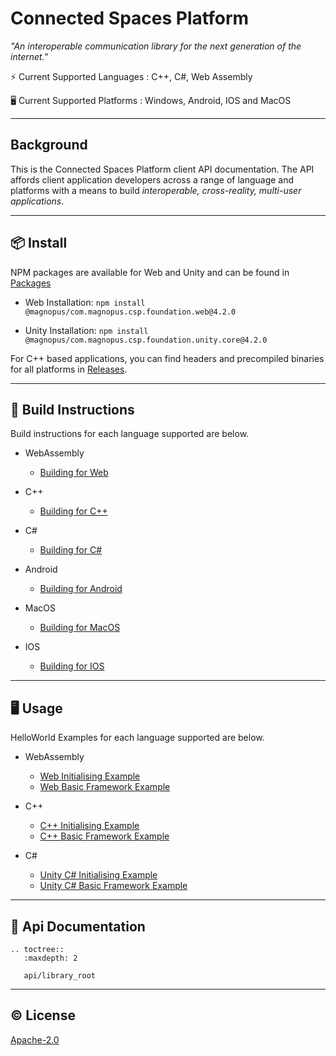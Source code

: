 # Connected Spaces Platform

_"An interoperable communication library for the next generation of the internet."_

⚡️ Current Supported Languages : C++, C#, Web Assembly

🖥️ Current Supported Platforms : Windows, Android, IOS and MacOS

****

## Background
This is the Connected Spaces Platform client API documentation. The API affords client application developers across a range of language and platforms with a means to build *interoperable, cross-reality, multi-user applications*.

****

## 📦 Install
NPM packages are available for Web and Unity and can be found in [Packages](https://github.com/orgs/magnopus-opensource/packages?repo_name=csp-foundation)

- Web Installation:  `npm install @magnopus/com.magnopus.csp.foundation.web@4.2.0`

- Unity Installation: `npm install @magnopus/com.magnopus.csp.foundation.unity.core@4.2.0`

For C++ based applications, you can find headers and precompiled binaries for all platforms in [Releases](https://github.com/magnopus-opensource/csp-foundation/releases).

****

## 🔨 Build Instructions
Build instructions for each language supported are below.

- WebAssembly 
    - [Building for Web](https://github.com/magnopus-opensource/csp-foundation/wiki/Building-Foundation-for-Web)
- C++
    - [Building for C++](https://github.com/magnopus-opensource/csp-foundation/wiki/Building-Foundation-for-CPP)

- C#
    - [Building for C#](https://github.com/magnopus-opensource/csp-foundation/wiki/Building-Foundation-for-CSharp)

- Android
    - [Building for Android](https://github.com/magnopus-opensource/csp-foundation/wiki/Building-Foundation-for-Android)

- MacOS
    - [Building for MacOS](https://github.com/magnopus-opensource/csp-foundation/wiki/Building-Foundation-for-MacOS)

- IOS
    - [Building for IOS](https://github.com/magnopus-opensource/csp-foundation/wiki/Building-Foundation-for-IOS)

****
## 🖥️ Usage
HelloWorld Examples for each language supported are below.

- WebAssembly 
    - [Web Initialising Example](https://github.com/magnopus-opensource/csp-foundation/tree/main/Examples/Initialising%20Foundation/Web)
    - [Web Basic Framework Example](https://github.com/magnopus-opensource/csp-foundation/tree/main/Examples/Basic%20Framework/Web)
- C++
    - [C++ Initialising Example](https://github.com/magnopus-opensource/csp-foundation/tree/main/Examples/Initialising%20Foundation/CPlusPlus/InitialisingFoundation)
    - [C++ Basic Framework Example](https://github.com/magnopus-opensource/csp-foundation/tree/main/Examples/Basic%20Framework/CPlusPlus/BasicFramework)

- C#
    - [Unity C# Initialising Example](https://github.com/magnopus-opensource/csp-foundation/tree/main/Examples/Initialising%20Foundation/CSharp/Foundation-Unity-Example)
    - [Unity C# Basic Framework Example](https://github.com/magnopus-opensource/csp-foundation/tree/main/Examples/Basic%20Framework/CSharp/Foundation-Unity-Example)
  
****
 ## 📖 Api Documentation
```eval_rst
.. toctree::
   :maxdepth: 2

   api/library_root
```

****
 ## ©️ License

 [Apache-2.0](https://github.com/magnopus-opensource/csp-foundation/blob/main/LICENSE)